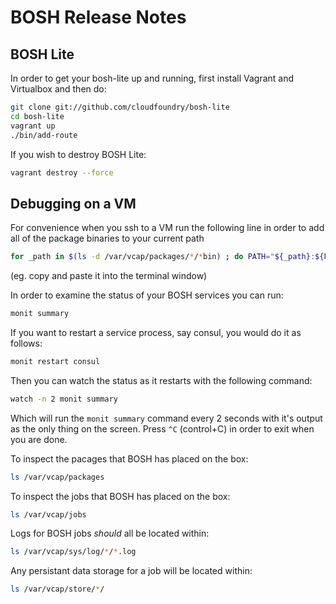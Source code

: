 # BOSH Release Notes 

## BOSH Lite

In order to get your bosh-lite up and running, first install Vagrant and Virtualbox
and then do:

```sh
git clone git://github.com/cloudfoundry/bosh-lite
cd bosh-lite
vagrant up
./bin/add-route
```

If you wish to destroy BOSH Lite:

```sh
vagrant destroy --force
```

## Debugging on a VM

For convenience when you ssh to a VM run the following line in order to add all 
of the package binaries to your current path 

```sh
for _path in $(ls -d /var/vcap/packages/*/*bin) ; do PATH="${_path}:${PATH}" ; done ; export PATH
```
(eg. copy and paste it into the terminal window)

In order to examine the status of your BOSH services you can run:
```sh
monit summary
```

If you want to restart a service process, say consul, you would do it as follows:
```sh
monit restart consul
```

Then you can watch the status as it restarts with the following command:
```sh
watch -n 2 monit summary
```

Which will run the `monit summary` command every 2 seconds with it's output as
the only thing on the screen. Press `^C` (control+C) in order to exit when you 
are done.

To inspect the pacages that BOSH has placed on the box:

```sh
ls /var/vcap/packages
```

To inspect the jobs that BOSH has placed on the box:
```sh
ls /var/vcap/jobs
```

Logs for BOSH jobs *should* all be located within:
```sh
ls /var/vcap/sys/log/*/*.log
```


Any persistant data storage for a job will be located within:
```sh
ls /var/vcap/store/*/
```


